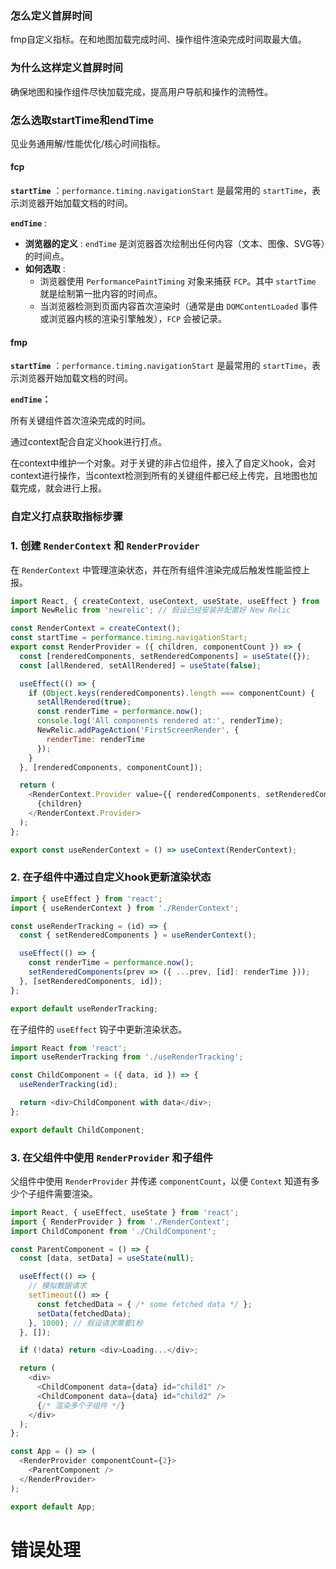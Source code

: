 ### 怎么定义首屏时间
fmp自定义指标。在和地图加载完成时间、操作组件渲染完成时间取最大值。

### 为什么这样定义首屏时间

确保地图和操作组件尽快加载完成，提高用户导航和操作的流畅性。

### 怎么选取startTime和endTime

见业务通用解/性能优化/核心时间指标。

#### fcp

**`startTime`** ：`performance.timing.navigationStart` 是最常用的 `startTime`，表示浏览器开始加载文档的时间。

**`endTime`** :

* **浏览器的定义** : `endTime` 是浏览器首次绘制出任何内容（文本、图像、SVG等）的时间点。
* **如何选取** :
  * 浏览器使用 `PerformancePaintTiming` 对象来捕获 `FCP`。其中 `startTime` 就是绘制第一批内容的时间点。
  * 当浏览器检测到页面内容首次渲染时（通常是由 `DOMContentLoaded` 事件或浏览器内核的渲染引擎触发），`FCP` 会被记录。

#### fmp

**`startTime`** ：`performance.timing.navigationStart` 是最常用的 `startTime`，表示浏览器开始加载文档的时间。

**`endTime`：**

所有关键组件首次渲染完成的时间。

通过context配合自定义hook进行打点。

在context中维护一个对象。对于关键的非占位组件，接入了自定义hook，会对context进行操作，当context检测到所有的关键组件都已经上传完，且地图也加载完成，就会进行上报。

### 自定义打点获取指标步骤

### 1. 创建 `RenderContext` 和 `RenderProvider`

在 `RenderContext` 中管理渲染状态，并在所有组件渲染完成后触发性能监控上报。

```js
import React, { createContext, useContext, useState, useEffect } from 'react';
import NewRelic from 'newrelic'; // 假设已经安装并配置好 New Relic

const RenderContext = createContext();
const startTime = performance.timing.navigationStart;
export const RenderProvider = ({ children, componentCount }) => {
  const [renderedComponents, setRenderedComponents] = useState({});
  const [allRendered, setAllRendered] = useState(false);

  useEffect(() => {
    if (Object.keys(renderedComponents).length === componentCount) {
      setAllRendered(true);
      const renderTime = performance.now();
      console.log('All components rendered at:', renderTime);
      NewRelic.addPageAction('FirstScreenRender', {
        renderTime: renderTime
      });
    }
  }, [renderedComponents, componentCount]);

  return (
    <RenderContext.Provider value={{ renderedComponents, setRenderedComponents, allRendered }}>
      {children}
    </RenderContext.Provider>
  );
};

export const useRenderContext = () => useContext(RenderContext);

```

### 2. 在子组件中通过自定义hook更新渲染状态

```js
import { useEffect } from 'react';
import { useRenderContext } from './RenderContext';

const useRenderTracking = (id) => {
  const { setRenderedComponents } = useRenderContext();

  useEffect(() => {
    const renderTime = performance.now();
    setRenderedComponents(prev => ({ ...prev, [id]: renderTime }));
  }, [setRenderedComponents, id]);
};

export default useRenderTracking;

```

在子组件的 `useEffect` 钩子中更新渲染状态。

```js
import React from 'react';
import useRenderTracking from './useRenderTracking';

const ChildComponent = ({ data, id }) => {
  useRenderTracking(id);

  return <div>ChildComponent with data</div>;
};

export default ChildComponent;

```

### 3. 在父组件中使用 `RenderProvider` 和子组件

父组件中使用 `RenderProvider` 并传递 `componentCount`，以便 `Context` 知道有多少个子组件需要渲染。

```js
import React, { useEffect, useState } from 'react';
import { RenderProvider } from './RenderContext';
import ChildComponent from './ChildComponent';

const ParentComponent = () => {
  const [data, setData] = useState(null);

  useEffect(() => {
    // 模拟数据请求
    setTimeout(() => {
      const fetchedData = { /* some fetched data */ };
      setData(fetchedData);
    }, 1000); // 假设请求需要1秒
  }, []);

  if (!data) return <div>Loading...</div>;

  return (
    <div>
      <ChildComponent data={data} id="child1" />
      <ChildComponent data={data} id="child2" />
      {/* 渲染多个子组件 */}
    </div>
  );
};

const App = () => (
  <RenderProvider componentCount={2}>
    <ParentComponent />
  </RenderProvider>
);

export default App;

```

# 错误处理
